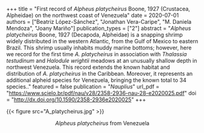 +++
title = "First record of *Alpheus platycheirus* Boone, 1927 (Crustacea, Alpheidae) on the northwest coast of Venezuela"
date = 2020-07-01 
authors = ["Beatriz López-Sánchez", "Jonathan Vera-Caripe", "M. Daniela Mendoza", "Joany Mariño"]
publication_types = ["2"]
abstract = "*Alpheus platycheirus* Boone, 1927 (Decapoda, Alpheidae) is a snapping shrimp widely distributed in the western Atlantic, from the Gulf of Mexico to eastern Brazil. This shrimp usually inhabits muddy marine bottoms; however, here we record for the first time *A. platycheirus* in association with *Thalassia testudinum* and *Halodule wrightii* meadows at an unusually shallow depth in northwest Venezuela. This record extends the known habitat and distribution of *A. platycheirus* in the Caribbean. Moreover, it represents an additional alpheid species for Venezuela, bringing the known total to 34 species.."
featured = false
publication = "*Nauplius*"
url_pdf = "https://www.scielo.br/pdf/nau/v28/2358-2936-nau-28-e2020025.pdf"
doi = "http://dx.doi.org/10.1590/2358-2936e2020025"
+++

{{< figure src="A_platycheirus.jpg" >}}

<p style="text-align: center;"> 
  <i>Alpheus platycheirus</i> from Venezuela  
</p>
